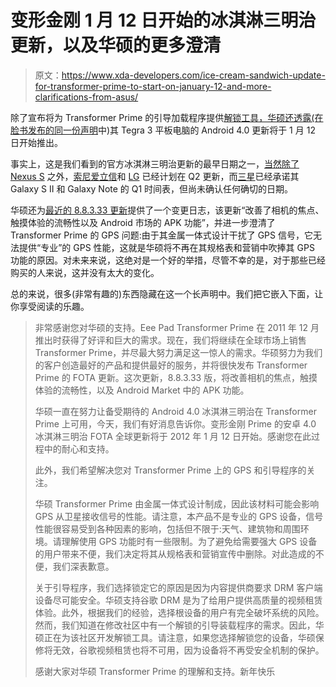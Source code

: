# 变形金刚 1 月 12 日开始的冰淇淋三明治更新，以及华硕的更多澄清

> 原文：<https://www.xda-developers.com/ice-cream-sandwich-update-for-transformer-prime-to-start-on-january-12-and-more-clarifications-from-asus/>

除了宣布将为 Transformer Prime 的引导加载程序提供[解锁工具，华硕还透露(在脸书发布的同一份](http://www.xda-developers.com/android/asus-gives-in-will-develop-unlock-tool-for-transformer-prime-bootloader/ "ASUS Gives In, Will Develop Unlock Tool For Transformer Prime Bootloader")[声明](http://www.facebook.com/ASUS/posts/300815559961849)中)其 Tegra 3 平板电脑的 Android 4.0 更新将于 1 月 12 日开始推出。

事实上，这是我们看到的官方冰淇淋三明治更新的最早日期之一，[当然除了 Nexus S](http://www.xda-developers.com/android/nexus-s-gets-official-ics-upgrade/ "Nexus S Gets Official ICS Upgrade") 之外，[索尼爱立信](http://www.xda-developers.com/android/sony-ericsson-announces-ice-cream-sandwich-for-2011-models/ "Sony Ericsson Announces Ice Cream Sandwich For 2011 Models")和 [LG](http://www.xda-developers.com/android/lg-announces-ice-cream-sandwich-upgrade-schedule-begins-in-q2-2012/ "LG Announces Ice Cream Sandwich Upgrade Schedule, Begins In Q2 2012") 已经计划在 Q2 更新，而[三星](http://www.xda-developers.com/android/samsung-announces-ice-cream-sandwich-for-galaxy-devices/ "Samsung Announces Ice Cream Sandwich For Galaxy Devices")已经承诺其 Galaxy S II 和 Galaxy Note 的 Q1 时间表，但尚未确认任何确切的日期。

华硕还为[最近的 8.8.3.33 更新](http://www.xda-developers.com/android/ota-update-for-asus-transformer-prime-brings-gps-and-speed-improvements/ "OTA Update For Asus Transformer Prime Brings GPS And Speed Improvements")提供了一个变更日志，该更新“改善了相机的焦点、触摸体验的流畅性以及 Android 市场的 APK 功能”，并进一步澄清了 Transformer Prime 的 GPS 问题:由于其金属一体式设计干扰了 GPS 信号，它无法提供“专业”的 GPS 性能，这就是华硕将不再在其规格表和营销中吹捧其 GPS 功能的原因。对未来来说，这绝对是一个好的举措，尽管不幸的是，对于那些已经购买的人来说，这并没有太大的变化。

总的来说，很多(非常有趣的)东西隐藏在这一个长声明中。我们把它嵌入下面，让你享受阅读的乐趣。

> 非常感谢您对华硕的支持。Eee Pad Transformer Prime 在 2011 年 12 月推出时获得了好评和巨大的需求。现在，我们将继续在全球市场上销售 Transformer Prime，并尽最大努力满足这一惊人的需求。华硕努力为我们的客户创造最好的产品和提供最好的服务，并将很快发布 Transformer Prime 的 FOTA 更新。这次更新，8.8.3.33 版，将改善相机的焦点，触摸体验的流畅性，以及 Android Market 中的 APK 功能。
> 
> 华硕一直在努力让备受期待的 Android 4.0 冰淇淋三明治在 Transformer Prime 上可用，今天，我们有好消息告诉你。变形金刚 Prime 的安卓 4.0 冰淇淋三明治 FOTA 全球更新将于 2012 年 1 月 12 日开始。感谢您在此过程中的耐心和支持。
> 
> 此外，我们希望解决您对 Transformer Prime 上的 GPS 和引导程序的关注。
> 
> 华硕 Transformer Prime 由金属一体式设计制成，因此该材料可能会影响 GPS 从卫星接收信号的性能。请注意，本产品不是专业的 GPS 设备，信号性能很容易受到各种因素的影响，包括但不限于:天气、建筑物和周围环境。请理解使用 GPS 功能时有一些限制。为了避免给需要强大 GPS 设备的用户带来不便，我们决定将其从规格表和营销宣传中删除。对此造成的不便，我们深表歉意。
> 
> 关于引导程序，我们选择锁定它的原因是因为内容提供商要求 DRM 客户端设备尽可能安全。华硕支持谷歌 DRM 是为了给用户提供高质量的视频租赁体验。此外，根据我们的经验，选择根设备的用户有完全破坏系统的风险。然而，我们知道在修改社区中有一个解锁的引导装载程序的需求。因此，华硕正在为该社区开发解锁工具。请注意，如果您选择解锁您的设备，华硕保修将无效，谷歌视频租赁也将不可用，因为设备将不再受安全机制的保护。
> 
> 感谢大家对华硕 Transformer Prime 的理解和支持。新年快乐